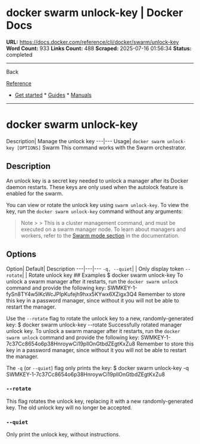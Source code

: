 # docker swarm unlock-key | Docker Docs

**URL:** https://docs.docker.com/reference/cli/docker/swarm/unlock-key
**Word Count:** 933
**Links Count:** 488
**Scraped:** 2025-07-16 01:56:34
**Status:** completed

---

Back

[Reference](https://docs.docker.com/reference/)

  * [Get started](https://docs.docker.com/get-started/)   * [Guides](https://docs.docker.com/guides/)   * [Manuals](https://docs.docker.com/manuals/)

* * *

# docker swarm unlock-key

Description| Manage the unlock key   ---|---   Usage| `docker swarm unlock-key [OPTIONS]`      Swarm This command works with the Swarm orchestrator.

## Description

An unlock key is a secret key needed to unlock a manager after its Docker daemon restarts. These keys are only used when the autolock feature is enabled for the swarm.

You can view or rotate the unlock key using `swarm unlock-key`. To view the key, run the `docker swarm unlock-key` command without any arguments:

> Note >  > This is a cluster management command, and must be executed on a swarm manager node. To learn about managers and workers, refer to the [Swarm mode section](https://docs.docker.com/engine/swarm/) in the documentation.

## Options

Option| Default| Description   ---|---|---   `-q, --quiet`| | Only display token   `--rotate`| | Rotate unlock key      ## Examples               $ docker swarm unlock-key          To unlock a swarm manager after it restarts, run the `docker swarm unlock`     command and provide the following key:              SWMKEY-1-fySn8TY4w5lKcWcJPIpKufejh9hxx5KYwx6XZigx3Q4          Remember to store this key in a password manager, since without it you     will not be able to restart the manager.     

Use the `--rotate` flag to rotate the unlock key to a new, randomly-generated key:               $ docker swarm unlock-key --rotate          Successfully rotated manager unlock key.          To unlock a swarm manager after it restarts, run the `docker swarm unlock`     command and provide the following key:              SWMKEY-1-7c37Cc8654o6p38HnroywCi19pllOnGtbdZEgtKxZu8          Remember to store this key in a password manager, since without it you     will not be able to restart the manager.     

The `-q` \(or `--quiet`\) flag only prints the key:               $ docker swarm unlock-key -q          SWMKEY-1-7c37Cc8654o6p38HnroywCi19pllOnGtbdZEgtKxZu8     

### `--rotate`

This flag rotates the unlock key, replacing it with a new randomly-generated key. The old unlock key will no longer be accepted.

### `--quiet`

Only print the unlock key, without instructions.